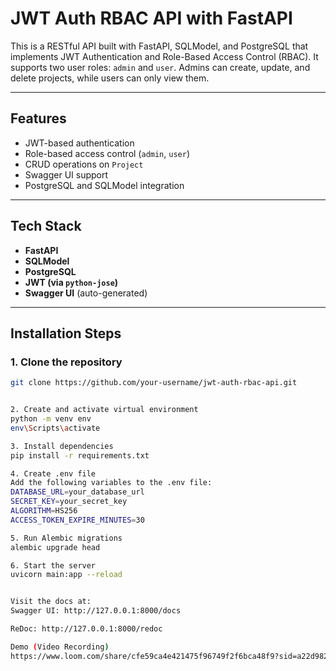 # JWT Auth RBAC API with FastAPI

This is a RESTful API built with FastAPI, SQLModel, and PostgreSQL that implements JWT Authentication and Role-Based Access Control (RBAC). It supports two user roles: `admin` and `user`. Admins can create, update, and delete projects, while users can only view them.

---

## Features

- JWT-based authentication
- Role-based access control (`admin`, `user`)
- CRUD operations on `Project`
- Swagger UI support
- PostgreSQL and SQLModel integration

---

## Tech Stack

- **FastAPI**
- **SQLModel**
- **PostgreSQL**
- **JWT (via `python-jose`)**
- **Swagger UI** (auto-generated)

---

## Installation Steps

### 1. Clone the repository

```bash
git clone https://github.com/your-username/jwt-auth-rbac-api.git


2. Create and activate virtual environment
python -m venv env
env\Scripts\activate

3. Install dependencies
pip install -r requirements.txt

4. Create .env file
Add the following variables to the .env file:
DATABASE_URL=your_database_url
SECRET_KEY=your_secret_key
ALGORITHM=HS256
ACCESS_TOKEN_EXPIRE_MINUTES=30

5. Run Alembic migrations
alembic upgrade head

6. Start the server
uvicorn main:app --reload


Visit the docs at:
Swagger UI: http://127.0.0.1:8000/docs

ReDoc: http://127.0.0.1:8000/redoc

Demo (Video Recording)
https://www.loom.com/share/cfe59ca4e421475f96749f2f6bca48f9?sid=a22d9823-a699-4eaf-9542-d0ed215eb6cc

